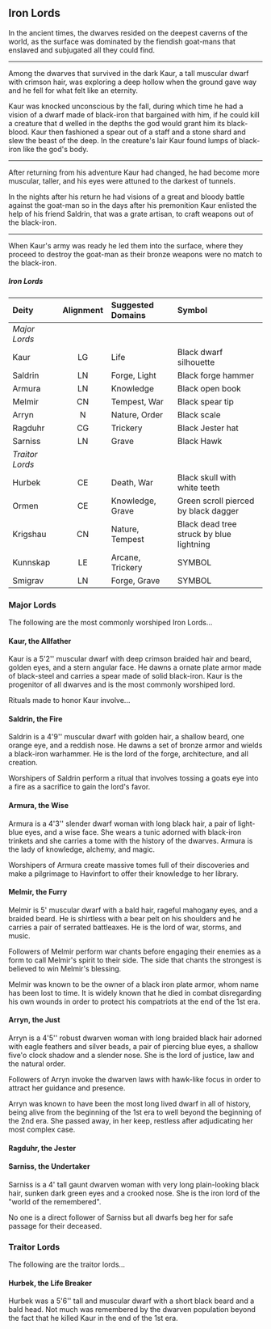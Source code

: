 ## Iron Lords
In the ancient times, the dwarves resided on the deepest caverns of the world, as the surface was dominated by the fiendish goat-mans that enslaved and subjugated all they could find.
___
Among the dwarves that survived in the dark Kaur, a tall muscular dwarf with crimson hair, was exploring a deep hollow when the ground gave way and he fell for what felt like an eternity.

Kaur was knocked unconscious by the fall, during which time he had a vision of a dwarf made of black-iron that bargained with him, if he could kill a creature that d welled in the depths the god would grant him its black-blood. Kaur then fashioned a spear out of a staff and a stone shard and slew the beast of the deep. In the creature's lair Kaur found lumps of black-iron like the god's body.
___
After returning from his adventure Kaur had changed, he had become more muscular, taller, and his eyes were attuned to the darkest of tunnels.

In the nights after his return he had visions of a great and bloody battle against the goat-man so in the days after his premonition Kaur enlisted the help of his friend Saldrin, that was a grate artisan, to craft weapons out of the black-iron.
___
When Kaur's army was ready he led them into the surface, where they proceed to destroy the goat-man as their bronze weapons were no match to the black-iron.


<div class='wide'>

##### Iron Lords
| Deity         | Alignment | Suggested Domains | Symbol                                   |
|:--------------|:--:|:-------------------------|:-----------------------------------------|
|*Major Lords*  |    |                          |                                          |
| Kaur          | LG | Life                     | Black dwarf silhouette                   |
| Saldrin       | LN | Forge, Light             | Black forge hammer                       |
| Armura        | LN | Knowledge                | Black open book                          |
| Melmir        | CN | Tempest, War             | Black spear tip                          |
| Arryn         |  N | Nature, Order            | Black scale                              |
| Ragduhr       | CG | Trickery                 | Black Jester hat                         |
| Sarniss       | LN | Grave                    | Black Hawk                               |
|*Traitor Lords*|    |                          |                                          |
| Hurbek        | CE | Death, War               | Black skull with white teeth             |
| Ormen         | CE | Knowledge, Grave         | Green scroll pierced by black dagger     |
| Krigshau      | CN | Nature, Tempest          | Black dead tree struck by blue lightning |
| Kunnskap      | LE | Arcane, Trickery         | SYMBOL |
| Smigrav       | LN | Forge, Grave             | SYMBOL |

</div>


### Major Lords
The following are the most commonly worshiped Iron Lords...


#### Kaur, the Allfather
Kaur is a 5'2'' muscular dwarf with deep crimson braided hair and beard, golden eyes, and a stern angular face. He dawns a ornate plate armor made of black-steel and carries a spear made of solid black-iron. Kaur is the progenitor of all dwarves and is the most commonly worshiped lord.

Rituals made to honor Kaur involve...


#### Saldrin, the Fire
Saldrin is a 4'9'' muscular dwarf with golden hair, a shallow beard, one orange eye, and a reddish nose. He dawns a set of bronze armor and wields a black-iron warhammer. He is the lord of the forge, architecture, and all creation.

Worshipers of Saldrin perform a ritual that involves tossing a goats eye into a fire as a sacrifice to gain the lord's favor.


#### Armura, the Wise
Armura is a 4'3'' slender dwarf woman with long black hair, a pair of light-blue eyes, and a wise face. She wears a tunic adorned with black-iron trinkets and she carries a tome with the history of the dwarves. Armura is the lady of knowledge, alchemy, and magic.

Worshipers of Armura create massive tomes full of their discoveries and make a pilgrimage to Havinfort to offer their knowledge to her library.


#### Melmir, the Furry
Melmir is 5' muscular dwarf with a bald hair, rageful mahogany eyes, and a braided beard. He is shirtless with a bear pelt on his shoulders and he carries a pair of serrated battleaxes. He is the lord of war, storms, and music.

Followers of Melmir perform war chants before engaging their enemies as a form to call Melmir's spirit to their side. The side that chants the strongest is believed to win Melmir's blessing.

Melmir was known to be the owner of a black iron plate armor, whom name has been lost to time. It is widely known that he died in combat disregarding his own wounds in order to protect his compatriots at the end of the 1st era.


#### Arryn, the Just
Arryn is a 4'5'' robust dwarven woman with long braided black hair adorned with eagle feathers and silver beads, a pair of piercing blue eyes, a shallow five'o clock shadow and a slender nose. She is the lord of justice, law and the natural order.

Followers of Arryn invoke the dwarven laws with hawk-like focus in order to attract her guidance and presence.

Arryn was known to have been the most long lived dwarf in all of history, being alive from the beginning of the 1st era to well beyond the beginning of the 2nd era. She passed away, in her keep, restless after adjudicating her most complex case.


#### Ragduhr, the Jester


#### Sarniss, the Undertaker
Sarniss is a 4' tall gaunt dwarven woman with very long plain-looking black hair, sunken dark green eyes and a crooked nose. She is the iron lord of the "world of the remembered".

No one is a direct follower of Sarniss but all dwarfs beg her for safe passage for their deceased.


### Traitor Lords
The following are the traitor lords...


#### Hurbek, the Life Breaker
Hurbek was a 5'6'' tall and muscular dwarf with a short black beard and a bald head. Not much was remembered by the dwarven population beyond the fact that he killed Kaur in the end of the 1st era.
